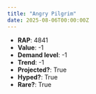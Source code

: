 ```yaml
---
title: "Angry Pilgrim"
date: 2025-08-06T00:00:00Z
---
```

- **RAP**: 4841
- **Value**: -1
- **Demand level**: -1
- **Trend**: -1
- **Projected?**: True
- **Hyped?**: True
- **Rare?**: True

